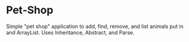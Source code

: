 Pet-Shop
========

Simple "pet shop" application to add, find, remove, and list animals put in and ArrayList. Uses Inheritance, Abstract, and Parse.
